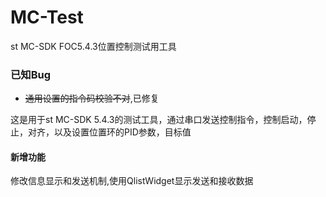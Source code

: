# MC-Test
st MC-SDK FOC5.4.3位置控制测试用工具
### 已知Bug 
* ~~通用设置的指令码校验不对~~,已修复

这是用于st MC-SDK 5.4.3的测试工具，通过串口发送控制指令，控制启动，停止，对齐，以及设置位置环的PID参数，目标值
#### 新增功能
修改信息显示和发送机制,使用QlistWidget显示发送和接收数据
